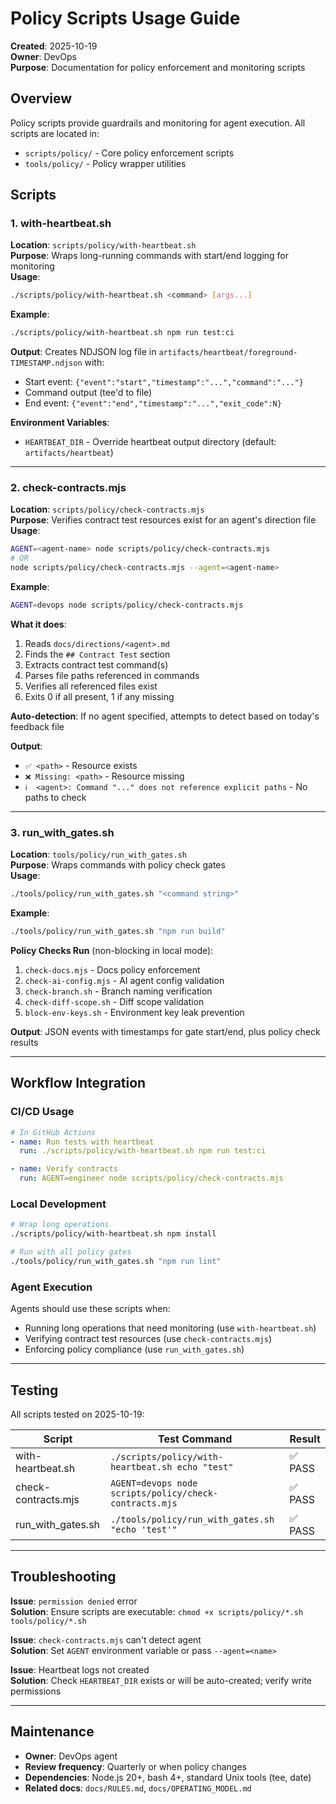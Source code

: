 # Policy Scripts Usage Guide

**Created**: 2025-10-19  
**Owner**: DevOps  
**Purpose**: Documentation for policy enforcement and monitoring scripts

## Overview

Policy scripts provide guardrails and monitoring for agent execution. All scripts are located in:

- `scripts/policy/` - Core policy enforcement scripts
- `tools/policy/` - Policy wrapper utilities

## Scripts

### 1. with-heartbeat.sh

**Location**: `scripts/policy/with-heartbeat.sh`  
**Purpose**: Wraps long-running commands with start/end logging for monitoring  
**Usage**:

```bash
./scripts/policy/with-heartbeat.sh <command> [args...]
```

**Example**:

```bash
./scripts/policy/with-heartbeat.sh npm run test:ci
```

**Output**: Creates NDJSON log file in `artifacts/heartbeat/foreground-TIMESTAMP.ndjson` with:

- Start event: `{"event":"start","timestamp":"...","command":"..."}`
- Command output (tee'd to file)
- End event: `{"event":"end","timestamp":"...","exit_code":N}`

**Environment Variables**:

- `HEARTBEAT_DIR` - Override heartbeat output directory (default: `artifacts/heartbeat`)

---

### 2. check-contracts.mjs

**Location**: `scripts/policy/check-contracts.mjs`  
**Purpose**: Verifies contract test resources exist for an agent's direction file  
**Usage**:

```bash
AGENT=<agent-name> node scripts/policy/check-contracts.mjs
# OR
node scripts/policy/check-contracts.mjs --agent=<agent-name>
```

**Example**:

```bash
AGENT=devops node scripts/policy/check-contracts.mjs
```

**What it does**:

1. Reads `docs/directions/<agent>.md`
2. Finds the `## Contract Test` section
3. Extracts contract test command(s)
4. Parses file paths referenced in commands
5. Verifies all referenced files exist
6. Exits 0 if all present, 1 if any missing

**Auto-detection**: If no agent specified, attempts to detect based on today's feedback file

**Output**:

- `✅ <path>` - Resource exists
- `❌ Missing: <path>` - Resource missing
- `ℹ️  <agent>: Command "..." does not reference explicit paths` - No paths to check

---

### 3. run_with_gates.sh

**Location**: `tools/policy/run_with_gates.sh`  
**Purpose**: Wraps commands with policy check gates  
**Usage**:

```bash
./tools/policy/run_with_gates.sh "<command string>"
```

**Example**:

```bash
./tools/policy/run_with_gates.sh "npm run build"
```

**Policy Checks Run** (non-blocking in local mode):

1. `check-docs.mjs` - Docs policy enforcement
2. `check-ai-config.mjs` - AI agent config validation
3. `check-branch.sh` - Branch naming verification
4. `check-diff-scope.sh` - Diff scope validation
5. `block-env-keys.sh` - Environment key leak prevention

**Output**: JSON events with timestamps for gate start/end, plus policy check results

---

## Workflow Integration

### CI/CD Usage

```yaml
# In GitHub Actions
- name: Run tests with heartbeat
  run: ./scripts/policy/with-heartbeat.sh npm run test:ci

- name: Verify contracts
  run: AGENT=engineer node scripts/policy/check-contracts.mjs
```

### Local Development

```bash
# Wrap long operations
./scripts/policy/with-heartbeat.sh npm install

# Run with all policy gates
./tools/policy/run_with_gates.sh "npm run lint"
```

### Agent Execution

Agents should use these scripts when:

- Running long operations that need monitoring (use `with-heartbeat.sh`)
- Verifying contract test resources (use `check-contracts.mjs`)
- Enforcing policy compliance (use `run_with_gates.sh`)

---

## Testing

All scripts tested on 2025-10-19:

| Script              | Test Command                                           | Result  |
| ------------------- | ------------------------------------------------------ | ------- |
| with-heartbeat.sh   | `./scripts/policy/with-heartbeat.sh echo "test"`       | ✅ PASS |
| check-contracts.mjs | `AGENT=devops node scripts/policy/check-contracts.mjs` | ✅ PASS |
| run_with_gates.sh   | `./tools/policy/run_with_gates.sh "echo 'test'"`       | ✅ PASS |

---

## Troubleshooting

**Issue**: `permission denied` error  
**Solution**: Ensure scripts are executable: `chmod +x scripts/policy/*.sh tools/policy/*.sh`

**Issue**: `check-contracts.mjs` can't detect agent  
**Solution**: Set `AGENT` environment variable or pass `--agent=<name>`

**Issue**: Heartbeat logs not created  
**Solution**: Check `HEARTBEAT_DIR` exists or will be auto-created; verify write permissions

---

## Maintenance

- **Owner**: DevOps agent
- **Review frequency**: Quarterly or when policy changes
- **Dependencies**: Node.js 20+, bash 4+, standard Unix tools (tee, date)
- **Related docs**: `docs/RULES.md`, `docs/OPERATING_MODEL.md`
